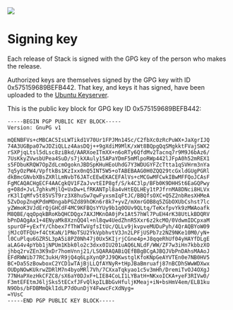 <div class="hidden-warning"><a href="https://docs.haskellstack.org/"><img src="https://cdn.jsdelivr.net/gh/commercialhaskell/stack/doc/img/hidden-warning.svg"></a></div>

# Signing key

Each release of Stack is signed with the GPG key of the person who makes the
release.

Authorized keys are themselves signed by the GPG key with ID 0x575159689BEFB442.
That key, and keys it has signed, have been uploaded to the
[Ubuntu Keyserver](https://keyserver.ubuntu.com/pks/lookup?search=0x575159689BEFB442&fingerprint=on&op=index).

This is the public key block for GPG key ID 0x575159689BEFB442:

```
-----BEGIN PGP PUBLIC KEY BLOCK-----
Version: GnuPG v1

mQENBFVs+cMBCAC5IsLWTikd1V70Ur1FPJMn14Sc/C2fbXc0zRcPuWX+JaXgrIJQ
74A3UGBpa07wJDZiQLLz4AasDQj++9gXdiM9MlK/xWt8BQpgQqSMgkktFVajSWX2
rSXPjqLtsl5dLsc8ziBkd/AARXoeITmXX+n6oRTy6QfdMv2Tacnq7r9M9J6bAz6/
7UsKkyZVwsbUPea4SuD/s7jkXAuly15APaYDmF5mMlpoRWp442lJFpA0h52mREX1
s5FDbuKRQW7OpZdLcmOgoknJBDSpKHuHEoUhdG7Y3WDUGYFZcTtta1qSVHrm3nYa
7q5yOzPW4/VpftkBs1KzIxx0nQ5INT5W5+oTABEBAAG0H0ZQQ29tcGxldGUgPGRl
dkBmcGNvbXBsZXRlLmNvbT6JATcEEwEKACEFAlVs+cMCGwMFCwkIBwMFFQoJCAsF
FgMCAQACHgECF4AACgkQV1FZaJvvtEIP8gf/S/k4C3lp/BFb0K9DHHSt6EaGQPwy
g+O8d+JvL7ghkvMjlQ+UxDw+LfRKANTpl8a4vHtEQLHEy1tPJfrnMA8DNci8HLVx
rK3lIqMfv5t85VST9rz3X8huSw7qwFyxsmIqFtJC/BBQfsOXC+Q5Z2nbResXHMeA
5ZvDopZnqKPdmMOngabPGZd89hOKn6r8k7+yvZ/mXmrGOB8q5ZGbOXUbCshst7lc
yZWmoK3VJdErQjGHCdF4MC9KFBQsYYUy9b1q0OUv9QLtq/TeKxfpvYk9zMWAoafk
M8QBE/qqOpqkBRoKbQHCDQgx7AXJMKnOA0jPx1At57hWl7PuEH4rK38UtLkBDQRV
bPnDAQgAx1+4ENyaMk8XznQQ4l+nl8qw4UedZhnR5Xxr6z2kcMO/0VdwmIDCpxaM
spurOF+yExfY/Chbex7fThWTwVgfsItUc/QLLv9jkvpveMUDuPyh/4QrAQBYoW09
jMJcOTFQU+f4CtKaN/1PNoTSU2YkVpbhvtV3Jn2LPFjUSPb7z2NZ9NKe10M0/yN+
l0CuPlqu6GZR5L3pA5i8PZ0Nh47j0Ux5KIjrjCGne4p+J8qqeRhUf04yHAYfDLgE
aLAG4v4pYbb1jNPUm1Kbk0lo2c3dxx0IU201uAQ6LNLdF/WW/ZF7w3iHn7kbbzXO
jhbq2rvZEn3K9xDr7homVnnj21/LSQARAQABiQEfBBgBCgAJBQJVbPnDAhsMAAoJ
EFdRWWib77RC3ukH/R9jQ4q6LpXynQPJJ9QKwstglKfoKNpGeAYVTEn0e7NB0HV5
BC+Da5SzBowboxC2YCD1wTAjBjLLQfAYNyR+tHpJBaBmruafj87nBCDhSWwWDXwx
OUDpNOwKUkrwZDRlM7n4byoMRl7Vh/7CXxaTqkyao1c5v3mHh/DremiTvOJ4OXgJ
77NHaPXezHkCFZC8/sX6aY0DJxF+LIE84CoLI1LYBatH+NKxoICKA+yeF3RIVw0/
F3mtEFEtmJ6ljSks5tECxfJFvQlkpILBbGvHfuljKMeaj+iN+bsHmV4em/ELB1ku
N9Obs/bFDBMmQklIdLP7dOunDjY4FwwcFcXdNyg=
=YUsC
-----END PGP PUBLIC KEY BLOCK-----
```
